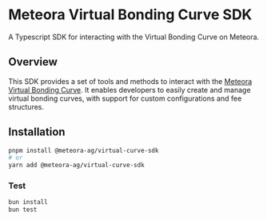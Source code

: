 # Meteora Virtual Bonding Curve SDK

A Typescript SDK for interacting with the Virtual Bonding Curve on Meteora.

## Overview

This SDK provides a set of tools and methods to interact with the [Meteora Virtual Bonding Curve](https://github.com/MeteoraAg/virtual-curve). It enables developers to easily create and manage virtual bonding curves, with support for custom configurations and fee structures.

## Installation

```bash
pnpm install @meteora-ag/virtual-curve-sdk
# or
yarn add @meteora-ag/virtual-curve-sdk
```

### Test

```bash
bun install
bun test
```
